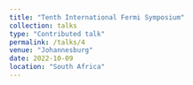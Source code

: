 ```yaml
---
title: "Tenth International Fermi Symposium"
collection: talks
type: "Contributed talk"
permalink: /talks/4
venue: "Johannesburg"
date: 2022-10-09
location: "South Africa"
---
```

